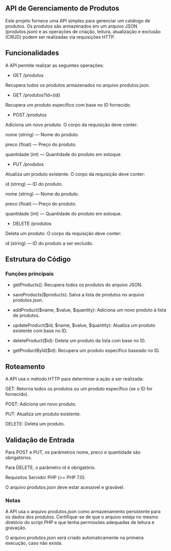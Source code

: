 ## API de Gerenciamento de Produtos
Este projeto fornece uma API simples para gerenciar um catálogo de produtos. Os produtos são armazenados em um arquivo JSON (produtos.json) e as operações de criação, leitura, atualização e exclusão (CRUD) podem ser realizadas via requisições HTTP.

## Funcionalidades
A API permite realizar as seguintes operações:

* GET /produtos

Recupera todos os produtos armazenados no arquivo produtos.json.

* GET /produtos?id={id}

Recupera um produto específico com base no ID fornecido.

* POST /produtos

Adiciona um novo produto. O corpo da requisição deve conter:

nome (string) — Nome do produto.

preco (float) — Preço do produto.

quantidade (int) — Quantidade do produto em estoque.

* PUT /produtos

Atualiza um produto existente. O corpo da requisição deve conter:

id (string) — ID do produto.

nome (string) — Nome do produto.

preco (float) — Preço do produto.

quantidade (int) — Quantidade do produto em estoque.

* DELETE /produtos

Deleta um produto. O corpo da requisição deve conter:

id (string) — ID do produto a ser excluído.

## Estrutura do Código

### Funções principais
* getProducts(): Recupera todos os produtos do arquivo JSON.

* saveProducts($products): Salva a lista de produtos no arquivo produtos.json.

* addProduct($name, $value, $quantity): Adiciona um novo produto à lista de produtos.

* updateProduct($id, $name, $value, $quantity): Atualiza um produto existente com base no ID.

* deleteProduct($id): Deleta um produto da lista com base no ID.

* getProductById($id): Recupera um produto específico baseado no ID.

## Roteamento
A API usa o método HTTP para determinar a ação a ser realizada:

GET: Retorna todos os produtos ou um produto específico (se o ID for fornecido).

POST: Adiciona um novo produto.

PUT: Atualiza um produto existente.

DELETE: Deleta um produto.

## Validação de Entrada
Para POST e PUT, os parâmetros nome, preco e quantidade são obrigatórios.

Para DELETE, o parâmetro id é obrigatório.

Requisitos
Servidor PHP (>= PHP 7.0).

O arquivo produtos.json deve estar acessível e gravável.

### Notas
A API usa o arquivo produtos.json como armazenamento persistente para os dados dos produtos. Certifique-se de que o arquivo esteja no mesmo diretório do script PHP e que tenha permissões adequadas de leitura e gravação.

O arquivo produtos.json será criado automaticamente na primeira execução, caso não exista.

